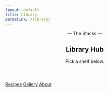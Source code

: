 ```yaml
---
layout: default
title: Library
permalink: /library/
---
```


<section class="deco-card">
  <span class="corner tl"></span><span class="corner tr"></span>
  <span class="corner bl"></span><span class="corner br"></span>

  <header class="invite" style="text-align:center;">
    <div class="invite-topline">— The Stacks —</div>
    <h2 class="invite-title">Library Hub</h2>
    <div class="invite-sub">Pick a shelf below.</div>
  </header>

  <div class="cta-row" style="justify-content:center; gap:.75rem; flex-wrap:wrap;">
    <a class="btn" href="{{ '/library/recipes/' | relative_url }}">Recipes</a>
    <a class="btn ghost" href="{{ '/library/gallery/' | relative_url }}">Gallery</a>
    <a class="btn ghost" href="{{ '/library/about/' | relative_url }}">About</a>
  </div>
</section>
